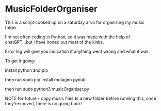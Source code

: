 # MusicFolderOrganiser

This is a script cooked up on a saturday arvo for organising my music folder.

I'm not often coding in Python, so it was made with the help of chatGPT...but I have ironed out most of the kinks.

Error log will give you indication if anything went wrong and what it was.

To get it going:

  install python and pip

  then run sudo pip install mutagen pydub

  then run sudo python3 musicOrganiser.py

NOTE for future - copy music files to a new folder before running this, once they're moved, there is no going back!


